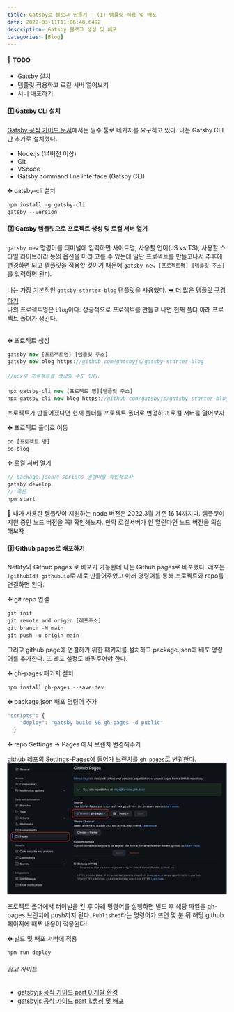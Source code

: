 ```yaml
---
title: Gatsby로 블로그 만들기 - (1) 템플릿 적용 및 배포
date: 2022-03-11T11:06:48.649Z
description: Gatsby 블로그 생성 및 배포
categories: [Blog]
---
```


#### 🚩 TODO

- Gatsby 설치
- 템플릿 적용하고 로컬 서버 열어보기
- 서버 배포하기

#### 1️⃣ Gatsby CLI 설치

<a target='_blank' href="https://www.gatsbyjs.com/docs/tutorial/part-0/">Gatsby 공식 가이드 문서</a>에서는 필수 툴로 네가지를 요구하고 있다. 나는 Gatsby CLI만 추가로 설치했다.

- Node.js (14버전 이상)
- Git
- VScode
- Gatsby command line interface (Gatsby CLI)

✤ gatsby-cli 설치

```js
npm install -g gatsby-cli
gatsby --version
```

#### 2️⃣ Gatsby 템플릿으로 프로젝트 생성 및 로컬 서버 열기

`gatsby new` 명령어를 터미널에 입력하면 사이트명, 사용할 언어(JS vs TS), 사용할 스타일 라이브러리 등의 옵션을 미리 고를 수 있는데 일단 프로젝트를 만들고나서 추후에 변경하면 되고 템플릿을 적용할 것이기 때문에 `gatsby new [프로젝트명] [템플릿 주소]`를 입력하면 된다.<br><br>나는 가장 기본적인 `gatsby-starter-blog` 템플릿을 사용했다. <a href="https://www.gatsbyjs.com/starters/?v=2" target="_blank" rel="noopener noreferrer">➡️ 더 많은 템플릿 구경하기</a> <br> 나의 프로젝트명은 `blog`이다. 성공적으로 프로젝트를 만들고 나면 현재 폴더 아래 프로젝트 폴더가 생긴다. <br><br>

✤ 프로젝트 생성

```js
gatsby new [프로젝트명] [템플릿 주소]
gatsby new blog https://github.com/gatsbyjs/gatsby-starter-blog

//npx로 프로젝트를 생성할 수도 있다.

npx gatsby-cli new [프로젝트 명][템플릿 주소]
npx gatsby-cli new blog https://github.com/gatsbyjs/gatsby-starter-blog

```

프로젝트가 만들어졌다면 현재 폴더를 프로젝트 폴더로 변경하고 로컬 서버를 열어보자 <br>

✤ 프로젝트 폴더로 이동

```jsx
cd [프로젝트 명]
cd blog
```

✤ 로컬 서버 열기

```jsx
// package.json의 scripts 명령어를 확인해보자
gatsby develop
// 혹은
npm start
```

📌 내가 사용한 템플릿이 지원하는 node 버전은 2022.3월 기준 16.14까지다. 템플릿이 지원 중인 노드 버전을 꼭! 확인해보자. 만약 로컬서버가 안 열린다면 노드 버전을 의심해보자

#### 3️⃣ Github pages로 배포하기

Netlify와 Github pages 로 배포가 가능한데 나는 Github pages로 배포했다. 레포는 `[githubId].github.io`로 새로 만들어주었고 아래 명령어를 통해 프로젝트와 repo를 연결하면 된다.

✤ git repo 연결

```jsx
git init
git remote add origin [레포주소]
git branch -M main
git push -u origin main
```

그리고 github page에 연결하기 위한 패키지를 설치하고 package.json에 배포 명령어를 추가한다. 또 레포 설정도 바꿔주어야 한다.

✤ gh-pages 패키지 설치

```jsx
npm install gh-pages --save-dev

```

✤ package.json 배포 명령어 추가

```jsx
"scripts": {
    "deploy": "gatsby build && gh-pages -d public"
  }
```

✤ repo Settings → Pages 에서 브랜치 변경해주기

github 레포의 Settings-Pages에 들어가 브랜치를 `gh-pages`로 변경한다.
<img src="./git-settings.png" alt="repo Settings-Pages 에서 브랜치 변경해주기"/>

프로젝트 폴더에서 터미널을 킨 후 아래 명령어를 실행하면 빌드 후 해당 파일을 gh-pages 브랜치에 push까지 된다. `Published`라는 명령어가 뜨면 몇 분 뒤 해당 github 페이지에 배포 내용이 적용된다!

✤ 빌드 및 배포 서버에 적용

```jsx
npm run deploy

```

###### 참고 사이트

- <a href="https://www.gatsbyjs.com/docs/tutorial/part-0/" target="_blank" rel="noopener noreferrer">gatsbyjs 공식 가이드 part 0.개발 환경</a>
- <a href="https://www.gatsbyjs.com/docs/tutorial/part-1/#create-a-gatsby-site" target="_blank" rel="noopener noreferrer">gatsbyjs 공식 가이드 part 1.생성 및 배포</a>
